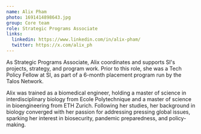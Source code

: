 ```yaml
---
name: Alix Pham
photo: 1691414898643.jpg
group: Core team
role: Strategic Programs Associate
links:
  linkedin: https://www.linkedin.com/in/alix-pham/
  twitter: https://x.com/alix_ph
---
```

As Strategic Programs Associate, Alix coordinates and supports SI's projects, strategy, and program work. Prior to this role, she was a Tech Policy Fellow at SI, as part of a 6-month placement program run by the Talos Network.

Alix was trained as a biomedical engineer, holding a master of science in interdisciplinary biology from Ecole Polytechnique and a master of science in bioengineering from ETH Zurich. Following her studies, her background in biology converged with her passion for addressing pressing global issues, sparking her interest in biosecurity, pandemic preparedness, and policy-making.